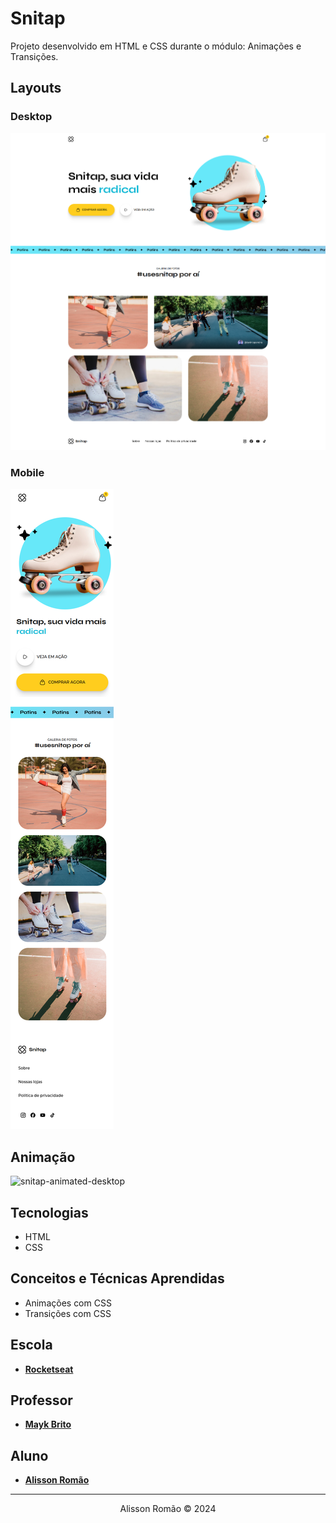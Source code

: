# Snitap
Projeto desenvolvido em HTML e CSS durante o módulo: Animações e Transições.

## Layouts
### Desktop
![snitap-desktop-image](./screenshots/snitap-desktop.png)
### Mobile
![snitap-mobile-image](./screenshots/snitap-mobile.png)

## Animação
![snitap-animated-desktop](./screenshots/snitap-animated.gif)

## Tecnologias
- HTML
- CSS

## Conceitos e Técnicas Aprendidas
- Animações com CSS
- Transições com CSS

 ## Escola
 - [**Rocketseat**](https://github.com/rocketseat)

## Professor
- [**Mayk Brito**](https://github.com/maykbrito)

## Aluno
- [**Alisson Romão**](https://github.com/alissonromaosantos)

---

<div align="center">
  Alisson Romão &copy; 2024
</div>